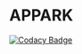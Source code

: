 # APPARK
[![Codacy Badge](https://api.codacy.com/project/badge/Grade/fc2cb855fa424b6786ccc03a9e519c3d)](https://app.codacy.com/gh/Nahumr/APPARK?utm_source=github.com&utm_medium=referral&utm_content=Nahumr/APPARK&utm_campaign=Badge_Grade)